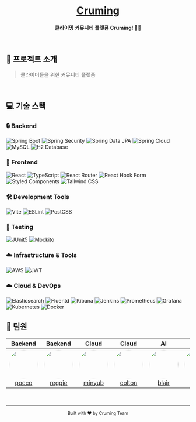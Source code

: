 <div align="center">
    <h1>
        <a href="https://cruming.site" target="_blank">Cruming</a>
    </h1>
    <p>
        <b>클라이밍 커뮤니티 플랫폼 Cruming! 🧗‍♂️</b>
    </p>
    <br/>
</div>

## 🚀 프로젝트 소개

> 클라이머들을 위한 커뮤니티 플랫폼

<br/>

## 💻 기술 스택

### 🔒 Backend
![Spring Boot](https://img.shields.io/badge/Spring%20Boot-6DB33F?style=for-the-badge&logo=spring-boot&logoColor=white)
![Spring Security](https://img.shields.io/badge/Spring%20Security-6DB33F?style=for-the-badge&logo=spring-security&logoColor=white)
![Spring Data JPA](https://img.shields.io/badge/Spring%20Data%20JPA-6DB33F?style=for-the-badge&logo=spring&logoColor=white)
![Spring Cloud](https://img.shields.io/badge/Spring%20Cloud-6DB33F?style=for-the-badge&logo=spring&logoColor=white)
![MySQL](https://img.shields.io/badge/MySQL-4479A1?style=for-the-badge&logo=mysql&logoColor=white)
![H2 Database](https://img.shields.io/badge/H2-004088?style=for-the-badge&logo=h2&logoColor=white)

### 🎨 Frontend
![React](https://img.shields.io/badge/React-61DAFB?style=for-the-badge&logo=react&logoColor=black)
![TypeScript](https://img.shields.io/badge/TypeScript-3178C6?style=for-the-badge&logo=typescript&logoColor=white)
![React Router](https://img.shields.io/badge/React%20Router-CA4245?style=for-the-badge&logo=react-router&logoColor=white)
![React Hook Form](https://img.shields.io/badge/React%20Hook%20Form-EC5990?style=for-the-badge&logo=reacthookform&logoColor=white)
![Styled Components](https://img.shields.io/badge/Styled%20Components-DB7093?style=for-the-badge&logo=styled-components&logoColor=white)
![Tailwind CSS](https://img.shields.io/badge/Tailwind%20CSS-06B6D4?style=for-the-badge&logo=tailwind-css&logoColor=white)

### 🛠 Development Tools
![Vite](https://img.shields.io/badge/Vite-646CFF?style=for-the-badge&logo=vite&logoColor=white)
![ESLint](https://img.shields.io/badge/ESLint-4B32C3?style=for-the-badge&logo=eslint&logoColor=white)
![PostCSS](https://img.shields.io/badge/PostCSS-DD3A0A?style=for-the-badge&logo=postcss&logoColor=white)

### 🧪 Testing
![JUnit5](https://img.shields.io/badge/JUnit5-25A162?style=for-the-badge&logo=junit5&logoColor=white)
![Mockito](https://img.shields.io/badge/Mockito-C5D9C8?style=for-the-badge&logo=mockito&logoColor=black)

### ☁️ Infrastructure & Tools
![AWS](https://img.shields.io/badge/AWS-232F3E?style=for-the-badge&logo=amazon-aws&logoColor=white)
![JWT](https://img.shields.io/badge/JWT-000000?style=for-the-badge&logo=json-web-tokens&logoColor=white)

### ☁️ Cloud & DevOps
![Elasticsearch](https://img.shields.io/badge/Elasticsearch-005571?style=for-the-badge&logo=elasticsearch&logoColor=white)
![Fluentd](https://img.shields.io/badge/Fluentd-0E83C8?style=for-the-badge&logo=fluentd&logoColor=white)
![Kibana](https://img.shields.io/badge/Kibana-005571?style=for-the-badge&logo=kibana&logoColor=white)
![Jenkins](https://img.shields.io/badge/Jenkins-D24939?style=for-the-badge&logo=jenkins&logoColor=white)
![Prometheus](https://img.shields.io/badge/Prometheus-E6522C?style=for-the-badge&logo=prometheus&logoColor=white)
![Grafana](https://img.shields.io/badge/Grafana-F46800?style=for-the-badge&logo=grafana&logoColor=white)
![Kubernetes](https://img.shields.io/badge/Kubernetes-326CE5?style=for-the-badge&logo=kubernetes&logoColor=white)
![Docker](https://img.shields.io/badge/Docker-2496ED?style=for-the-badge&logo=docker&logoColor=white)

## 👥 팀원

<div align="center">

| Backend | Backend | Cloud | Cloud | AI | AI |
|:---:|:---:|:---:|:---:|:---:|:---:|
| <img src="https://github.com/ddangme.png" width="80" height="80" style="border-radius: 50%;"><br>[pocco](https://github.com/ddangme) | <img src="https://github.com/hjlim4u.png" width="80" height="80" style="border-radius: 50%;"><br>[reggie](https://github.com/hjlim4u) | <img src="https://github.com/minyub.png" width="80" height="80" style="border-radius: 50%;"><br>[minyub](https://github.com/minyub) | <img src="https://github.com/ChoiSeungWoo98.png" width="80" height="80" style="border-radius: 50%;"><br>[colton](https://github.com/ChoiSeungWoo98) | <img src="https://github.com/ramram9.png" width="80" height="80" style="border-radius: 50%;"><br>[blair](https://github.com/ramram9) | <img src="https://github.com/militarious.png" width="80" height="80" style="border-radius: 50%;"><br>[albert](https://github.com/militarious) |

</div>

<br/>

---

<div align="center">
    <sub>Built with ❤️ by Cruming Team</sub>
</div>
